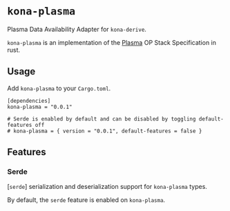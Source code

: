 # `kona-plasma`

Plasma Data Availability Adapter for `kona-derive`.

[plasma]: https://specs.optimism.io/experimental/plasma.html

`kona-plasma` is an implementation of the [Plasma][plasma] OP Stack Specification in rust.

## Usage

Add `kona-plasma` to your `Cargo.toml`.

```ignore
[dependencies]
kona-plasma = "0.0.1"

# Serde is enabled by default and can be disabled by toggling default-features off
# kona-plasma = { version = "0.0.1", default-features = false }
```

## Features

### Serde

[`serde`] serialization and deserialization support for `kona-plasma` types.

By default, the `serde` feature is enabled on `kona-plasma`.

